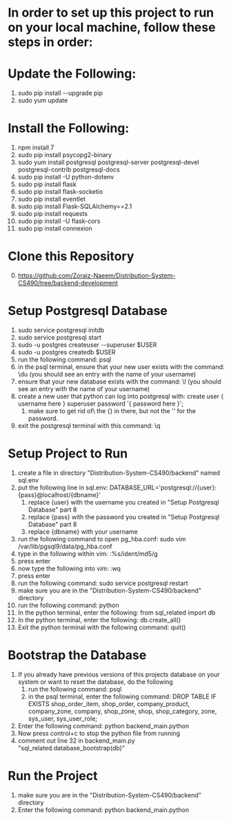 # In order to set up this project to run on your local machine, follow these steps in order:

# Update the Following:
1. sudo pip install --upgrade pip
2. sudo yum update

# Install the Following:
1. npm install 7
2. sudo pip install psycopg2-binary
3. sudo yum install postgresql postgresql-server postgresql-devel postgresql-contrib postgresql-docs
4. sudo pip install -U python-dotenv
5. sudo pip install flask
6. sudo pip install flask-socketio
7. sudo pip install eventlet
8. sudo pip install Flask-SQLAlchemy==2.1
9. sudo pip install requests
10. sudo pip install -U flask-cors
11. sudo pip install connexion
 
# Clone this Repository 
0. https://github.com/Zoraiz-Naeem/Distribution-System-CS490/tree/backend-development

# Setup Postgresql Database
1. sudo service postgresql initdb
2. sudo service postgresql start
3. sudo -u postgres createuser --superuser $USER
4. sudo -u postgres createdb $USER
5. run the following command: psql
6. in the psql terminal, ensure that your new user exists with the command: \du (you should see an entry with the name of your username)
7. ensure that your new database exists with the command: \l (you should see an entry with the name of your username)
8. create a new user that python can log into postgresql with: create user { username here } superuser password '{ password here }'; 
    1. make sure to get rid of\ the {} in there, but not the '' for the password.
9. exit the postgresql terminal with this command: \q

# Setup Project to Run
1. create a file in directory "Distribution-System-CS490/backend" named sql.env
2. put the following line in sql.env: DATABASE_URL='postgresql://{user}:{pass}@localhost/{dbname}'
    1. replace {user} with the username you created in "Setup Postgresql Database" part 8
    2. replace {pass} with the password you created in "Setup Postgresql Database" part 8
    3. replace {dbname} with your username
3. run the following command to open pg_hba.conf: sudo vim /var/lib/pgsql9/data/pg_hba.conf
4. type in the following within vim: :%s/ident/md5/g
5. press enter
6. now type the following into vim: :wq
7. press enter
8. run the following command: sudo service postgresql restart
9. make sure you are in the "Distribution-System-CS490/backend" directory
10. run the following command: python
11. In the python terminal, enter the following: from sql_related import db
12. In the python terminal, enter the following: db.create_all()
13. Exit the python terminal with the following command: quit()

# Bootstrap the Database
1. If you already have previous versions of this projects database on your system or want to reset the database, do the following
    1. run the following command: psql
    2. in the psql terminal, enter the following command: DROP TABLE IF EXISTS shop_order_item, shop_order, company_product, company_zone, company, shop_zone, shop, shop_category, zone, sys_user, sys_user_role;
2. Enter the following command: python backend_main.python
3. Now press control+c to stop the python file from running
4. comment out line 32 in backend_main.py "sql_related.database_bootstrap(db)"

# Run the Project
1. make sure you are in the "Distribution-System-CS490/backend" directory
2. Enter the following command: python backend_main.python
